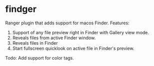 # findger
Ranger plugin that adds support for macos Finder.
Features:

  1. Support of any file preview right in Finder with Gallery view mode.
  2. Reveals files from active Finder window.
  3. Reveals files in Finder
  4. Start fullscreen quicklook on active file in Finder's preview.

Todo: Add support for color tags.
